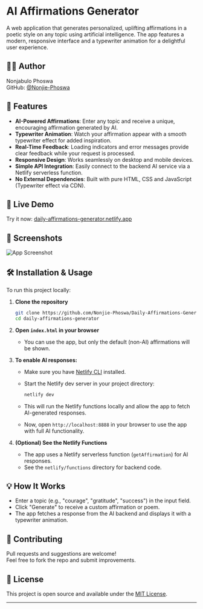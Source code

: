 # AI Affirmations Generator

A web application that generates personalized, uplifting affirmations in a poetic style on any topic using artificial intelligence. The app features a modern, responsive interface and a typewriter animation for a delightful user experience.

## 👨‍💻 Author

Nonjabulo Phoswa  
GitHub: [@Nonjie-Phoswa](https://github.com/Nonjie-Phoswa)

## 🌟 Features

- **AI-Powered Affirmations**: Enter any topic and receive a unique, encouraging affirmation generated by AI.
- **Typewriter Animation**: Watch your affirmation appear with a smooth typewriter effect for added inspiration.
- **Real-Time Feedback**: Loading indicators and error messages provide clear feedback while your request is processed.
- **Responsive Design**: Works seamlessly on desktop and mobile devices.
- **Simple API Integration**: Easily connect to the backend AI service via a Netlify serverless function.
- **No External Dependencies**: Built with pure HTML, CSS and JavaScript (Typewriter effect via CDN).

## 🚀 Live Demo

Try it now: [daily-affirmations-generator.netlify.app](https://daily-affirmations-generator.netlify.app/)

## 📸 Screenshots

![App Screenshot](screenshot.png)

## 🛠️ Installation & Usage

To run this project locally:

1. **Clone the repository**

   ```bash
   git clone https://github.com/Nonjie-Phoswa/Daily-Affirmations-Generator.git
   cd daily-affirmations-generator
   ```

2. **Open `index.html` in your browser**

   - You can use the app, but only the default (non-AI) affirmations will be shown.

3. **To enable AI responses:**

   - Make sure you have [Netlify CLI](https://docs.netlify.com/cli/get-started/) installed.
   - Start the Netlify dev server in your project directory:

     ```bash
     netlify dev
     ```

   - This will run the Netlify functions locally and allow the app to fetch AI-generated responses.

   - Now, open `http://localhost:8888` in your browser to use the app with full AI functionality.

4. **(Optional) See the Netlify Functions**
   - The app uses a Netlify serverless function (`getAffirmation`) for AI responses.
   - See the `netlify/functions` directory for backend code.

## 💡 How It Works

- Enter a topic (e.g., "courage", "gratitude", "success") in the input field.
- Click "Generate" to receive a custom affirmation or poem.
- The app fetches a response from the AI backend and displays it with a typewriter animation.

## 🤝 Contributing

Pull requests and suggestions are welcome!  
Feel free to fork the repo and submit improvements.

## 📄 License

This project is open source and available under the [MIT License](LICENSE).

---
